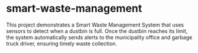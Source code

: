 # smart-waste-management
This project demonstrates a Smart Waste Management System that uses sensors to detect when a dustbin is full. Once the dustbin reaches its limit, the system automatically sends alerts to the municipality office and garbage truck driver, ensuring timely waste collection. 
